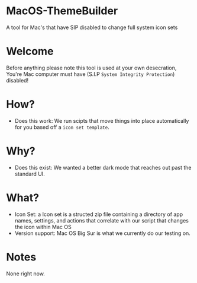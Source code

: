 # MacOS-ThemeBuilder
A tool for Mac's that have SIP disabled to change full system icon sets

# Welcome
Before anything please note this tool is used at your own desecration, You're Mac computer must have (S.I.P `System Integrity Protection`) disabled!   

# How?

- Does this work: We run scipts that move things into place automatically for you based off a `icon set template`.

# Why?

- Does this exist: We wanted a better dark mode that reaches out past the standard UI. 

# What?

- Icon Set: a Icon set is a structed zip file containing a directory of app names, settings, and actions that correlate with our script that changes the icon within Mac OS
- Version support: Mac OS Big Sur is what we currently do our testing on. 

# Notes

None right now.
